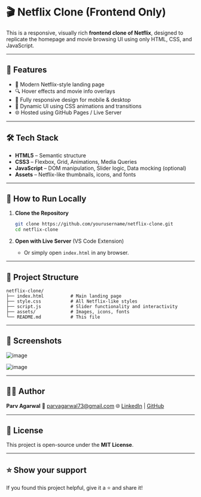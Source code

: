 # 🎬 Netflix Clone (Frontend Only)

This is a responsive, visually rich **frontend clone of Netflix**, designed to replicate the homepage and movie browsing UI using only HTML, CSS, and JavaScript.

---

## 📌 Features

* 🎥 Modern Netflix-style landing page
* 🔍 Hover effects and movie info overlays
* 📱 Fully responsive design for mobile & desktop
* 🎨 Dynamic UI using CSS animations and transitions
* 🌐 Hosted using GitHub Pages / Live Server

---

## 🛠️ Tech Stack

* **HTML5** – Semantic structure
* **CSS3** – Flexbox, Grid, Animations, Media Queries
* **JavaScript** – DOM manipulation, Slider logic, Data mocking (optional)
* **Assets** – Netflix-like thumbnails, icons, and fonts

---

## 🚀 How to Run Locally

1. **Clone the Repository**

   ```bash
   git clone https://github.com/yourusername/netflix-clone.git
   cd netflix-clone
   ```

2. **Open with Live Server** (VS Code Extension)

   * Or simply open `index.html` in any browser.

---

## 📂 Project Structure

```
netflix-clone/
├── index.html          # Main landing page
├── style.css           # All Netflix-like styles
├── script.js           # Slider functionality and interactivity
├── assets/             # Images, icons, fonts
└── README.md           # This file
```

---

## 📸 Screenshots

![image](https://github.com/user-attachments/assets/7064bcae-b0bd-42e1-b6e6-1d3e88e3f2ff)

![image](https://github.com/user-attachments/assets/329418a8-e4ef-4a9a-aa11-3651b7aab853)


---

## 🧑‍💻 Author

**Parv Agarwal**
📧 [parvagarwal73@gmail.com](mailto:parvagarwal73@gmail.com)
🌐 [LinkedIn](https://www.linkedin.com/in/parv-agarwal-a6a02b289/) | [GitHub](https://github.com/parv18050212)

---

## 📄 License

This project is open-source under the **MIT License**.

---

## ⭐️ Show your support

If you found this project helpful, give it a ⭐️ and share it!
